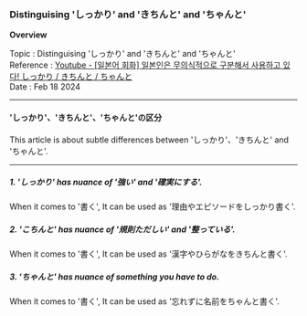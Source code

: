 ### Distinguising 'しっかり' and 'きちんと' and 'ちゃんと'

**Overview**

Topic : Distinguising 'しっかり' and 'きちんと' and 'ちゃんと'<br>
Reference : [Youtube - [일본어 회화] 일본인은 무의식적으로 구분해서 사용하고 있다! しっかり / きちんと / ちゃんと](https://youtu.be/l7djsQfeKeI?si=qn1BFGVnCCtC2K8r)<br>
Date : Feb 18 2024<br>

---

#### 'しっかり'、'きちんと'、'ちゃんと'の区分

This article is about subtle differences between 'しっかり'、'きちんと' and 'ちゃんと'.<br>

---

##### 1. 'しっかり' has nuance of '強い' and '確実にする'.

When it comes to '書く', It can be used as '理由やエピソードをしっかり書く'.<br>

##### 2. 'こちんと' has nuance of '規則ただしい' and '整っている'.

When it comes to '書く', It can be used as '漢字やひらがなをきちんと書く'.<br>

##### 3. 'ちゃんと' has nuance of something you have to do.

When it comes to '書く', It can be used as '忘れずに名前をちゃんと書く'.<br>
